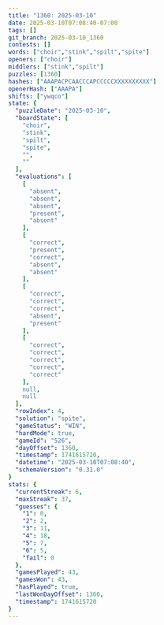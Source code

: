```yaml
---
title: "1360: 2025-03-10"
date: 2025-03-10T07:08:40-07:00
tags: []
git_branch: 2025-03-10_1360
contests: []
words: ["choir","stink","spilt","spite"]
openers: ["choir"]
middlers: ["stink","spilt"]
puzzles: [1360]
hashes: ["AAAPACPCAACCCAPCCCCCXXXXXXXXXX"]
openerHash: ["AAAPA"]
shifts: ["ywqco"]
state: {
  "puzzleDate": "2025-03-10",
  "boardState": [
    "choir",
    "stink",
    "spilt",
    "spite",
    "",
    ""
  ],
  "evaluations": [
    [
      "absent",
      "absent",
      "absent",
      "present",
      "absent"
    ],
    [
      "correct",
      "present",
      "correct",
      "absent",
      "absent"
    ],
    [
      "correct",
      "correct",
      "correct",
      "absent",
      "present"
    ],
    [
      "correct",
      "correct",
      "correct",
      "correct",
      "correct"
    ],
    null,
    null
  ],
  "rowIndex": 4,
  "solution": "spite",
  "gameStatus": "WIN",
  "hardMode": true,
  "gameId": "526",
  "dayOffset": 1360,
  "timestamp": 1741615720,
  "datetime": "2025-03-10T07:08:40",
  "schemaVersion": "0.31.0"
}
stats: {
  "currentStreak": 6,
  "maxStreak": 37,
  "guesses": {
    "1": 0,
    "2": 2,
    "3": 11,
    "4": 18,
    "5": 7,
    "6": 5,
    "fail": 0
  },
  "gamesPlayed": 43,
  "gamesWon": 43,
  "hasPlayed": true,
  "lastWonDayOffset": 1360,
  "timestamp": 1741615720
}
---
```

<!-- more -->
